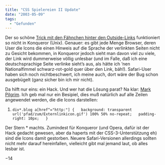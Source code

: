 ```yaml
---
title: "CSS Spielereien II Update"
date: "2003-05-09"
tags:
  - "Gefunden"
---
```


Der so schöne [Trick mit den Fähnchen hinter den Outside-Links](http://www.couchblog.de/couchblog/archives/2003/04/css_spielereien_ii.php "couchblog.de: CSS Spielereien") funktioniert so nicht in Konqueror (Unix). Genauer: es gibt jede Menge Browser, deren User die Icons die einen Hinweis auf die Sprache der verlinkten Seiten nicht zu Gesicht bekommen, in Konqueror jedoch sieht man davon viel zu viele, der Link wird dummerweise völlig unlesbar (und im Falle, daß ich eine deutschsprachige Seite verlinke sieht’s aus, als hätte ich ‘nen Nationalfimmel schwarz-rot-gold quer über den Link, bäh!). Safari-User haben sich noch nichtbeschwert, ich meine auch, dort wäre der Bug schon ausgebügelt (ganz sicher bin ich mir nicht).

Da hilft nur eins: ein Hack. Und wer hat die Lösung parat? Na klar: [Mark Pilgrim](http://diveintomark.org/safari/csshacks/star7.html "diveintomark: hiding hacks"). Ich geb mal nur ein Besipiel, dies muß natürlich auf alle Zeilen angewendet werden, die die Icons darstellen:

1. `div*.blog a[href^="http:"] {   background: transparent url('pfad/zum/Externlinkicon.gif') 100% 50% no-repeat;   padding-right: 10px;   }`

Der Stern \* machts. Zumindest für Konqueror (und Opera, dafür ist der Hack gedacht gewesen, aber da haperts mit der CSS-3-Unterstützung eh) sind die Icons damit gestorben. Neuere Safari-Versionen allerdings sollten nicht mehr darauf hereinfallen, vielleicht gibt mal jemand laut, ob alles lesbar ist.

−14
